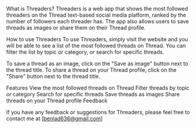 What is Threaders?
Threaders is a web app that shows the most followed threaders on the Thread text-based social media platform, ranked by the number of followers each threader has. The app also allows users to save threads as images or share them on their Thread profile.

How to use Threaders
To use Threaders, simply visit the website and you will be able to see a list of the most followed threads on Thread. You can filter the list by topic or category, or search for specific threads.

To save a thread as an image, click on the "Save as image" button next to the thread title. To share a thread on your Thread profile, click on the "Share" button next to the thread title.

Features
View the most followed threads on Thread Filter threads by topic or category Search for specific threads Save threads as images Share threads on your Thread profile Feedback

If you have any feedback or suggestions for Threaders, please feel free to contact me at [benlad636@gmail.com]